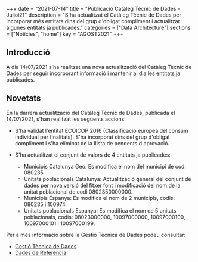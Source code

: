 +++
date        = "2021-07-14"
title       = "Publicació Catàleg Tècnic de Dades - Juliol21"
description = "S'ha actualitzat el Catàleg Tècnic de Dades per incorporar més entitats dins del grup d'obligat compliment i actualitzar algunes entitats ja publicades."
categories  = ["Data Architecture"]
sections    = ["Notícies", "home"]
key = "AGOST2021"
+++

## Introducció

A dia 14/07/2021 s'ha realitzat una nova actualització del Catàleg Tècnic de Dades per seguir incorporant informació i mantenir al dia les entitats ja publicades.
 
## Novetats

En la darrera actualització del Catàleg Tècnic de Dades, publicada el 14/07/2021, s'han realitzat les següents accions:

- S'ha validat l'entitat ECOICOP 2016 (Classificació europea del consum individual per finalitats). S'ha incorporat dins del grup d'obligat compliment i s'ha eliminat de la llista de pendents d'aprovació.
  
- S'ha actualitzat el conjunt de valors de 4 entitats ja publicades:
  - Municipis Catalunya Geo: Es modifica el nom del municipi de codi 080235.
  - Unitats poblacionals Catalunya: Actualització general del conjunt de dades per nova versió del fitxer font i modificació del nom de la unitat poblacional de codi 0802350000000.
  - Municipis Espanya: Es modifica el nom de 2 municipis, codis: 080235 i 100974.
  - Unitats poblacionals Espanya: Es modifica el nom de 5 unitats poblacionals, codis: 08023000000, 10097000000, 10097000100, 10097000101 i 10097000199.
  

Per a més informació sobre la Gestió Tècnica de Dades podeu consultar:

* [Gestió Tècnica de Dades](https://canigo.ctti.gencat.cat/dadesref/gestiodades/)
* [Dades de Referència](https://canigo.ctti.gencat.cat/dadesref/dadesref/)

